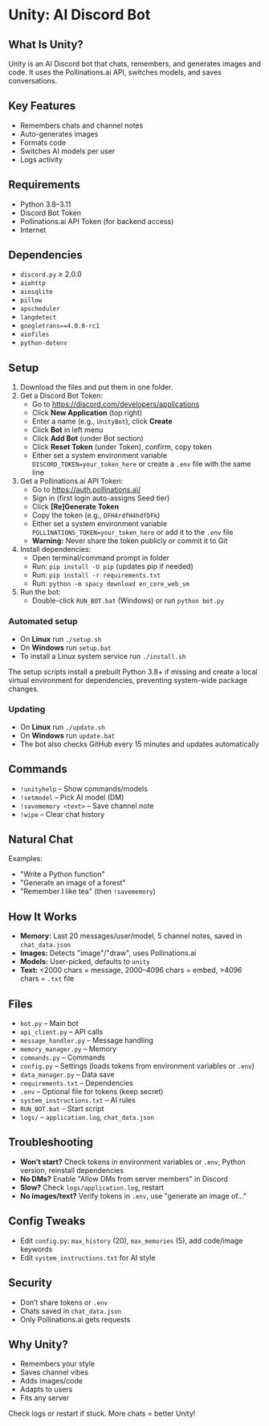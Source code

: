 # Unity: AI Discord Bot

## What Is Unity?

Unity is an AI Discord bot that chats, remembers, and generates images and code. It uses the Pollinations.ai API, switches models, and saves conversations.

## Key Features

- Remembers chats and channel notes
- Auto-generates images
- Formats code
- Switches AI models per user
- Logs activity

## Requirements

- Python 3.8–3.11
- Discord Bot Token
- Pollinations.ai API Token (for backend access)
- Internet

## Dependencies

- `discord.py` ≥ 2.0.0
- `aiohttp`
- `aiosqlite`
- `pillow`
- `apscheduler`
- `langdetect`
- `googletrans==4.0.0-rc1`
- `aiofiles`
- `python-dotenv`

## Setup

1. Download the files and put them in one folder.
2. Get a Discord Bot Token:
   - Go to <https://discord.com/developers/applications>
   - Click **New Application** (top right)
   - Enter a name (e.g., `UnityBot`), click **Create**
   - Click **Bot** in left menu
   - Click **Add Bot** (under Bot section)
   - Click **Reset Token** (under Token), confirm, copy token
   - Either set a system environment variable `DISCORD_TOKEN=your_token_here` or create a `.env` file with the same line
3. Get a Pollinations.ai API Token:
   - Go to <https://auth.pollinations.ai/>
   - Sign in (first login auto-assigns Seed tier)
   - Click **[Re]Generate Token**
   - Copy the token (e.g., `DFH4rdfH4hdfDFk`)
   - Either set a system environment variable `POLLINATIONS_TOKEN=your_token_here` or add it to the `.env` file
   - **Warning:** Never share the token publicly or commit it to Git
4. Install dependencies:
   - Open terminal/command prompt in folder
   - Run: `pip install -U pip` (updates pip if needed)
   - Run: `pip install -r requirements.txt`
   - Run: `python -m spacy download en_core_web_sm`
5. Run the bot:
   - Double-click `RUN_BOT.bat` (Windows) or run `python bot.py`

### Automated setup

- On **Linux** run `./setup.sh`
- On **Windows** run `setup.bat`
- To install a Linux system service run `./install.sh`

The setup scripts install a prebuilt Python 3.8+ if missing and create a local virtual environment for dependencies, preventing system-wide package changes.

### Updating

- On **Linux** run `./update.sh`
- On **Windows** run `update.bat`
- The bot also checks GitHub every 15 minutes and updates automatically

## Commands

- `!unityhelp` – Show commands/models
- `!setmodel` – Pick AI model (DM)
- `!savememory <text>` – Save channel note
- `!wipe` – Clear chat history

## Natural Chat

Examples:

- "Write a Python function"
- "Generate an image of a forest"
- "Remember I like tea" (then `!savememory`)

## How It Works

- **Memory:** Last 20 messages/user/model, 5 channel notes, saved in `chat_data.json`
- **Images:** Detects "image"/"draw", uses Pollinations.ai
- **Models:** User-picked, defaults to `unity`
- **Text:** <2000 chars = message, 2000–4096 chars = embed, >4096 chars = `.txt` file

## Files

- `bot.py` – Main bot
- `api_client.py` – API calls
- `message_handler.py` – Message handling
- `memory_manager.py` – Memory
- `commands.py` – Commands
- `config.py` – Settings (loads tokens from environment variables or `.env`)
- `data_manager.py` – Data save
- `requirements.txt` – Dependencies
- `.env` – Optional file for tokens (keep secret)
- `system_instructions.txt` – AI rules
- `RUN_BOT.bat` – Start script
- `logs/` – `application.log`, `chat_data.json`

## Troubleshooting

- **Won’t start?** Check tokens in environment variables or `.env`, Python version, reinstall dependencies
- **No DMs?** Enable "Allow DMs from server members" in Discord
- **Slow?** Check `logs/application.log`, restart
- **No images/text?** Verify tokens in `.env`, use "generate an image of..."

## Config Tweaks

- Edit `config.py`: `max_history` (20), `max_memories` (5), add code/image keywords
- Edit `system_instructions.txt` for AI style

## Security

- Don’t share tokens or `.env`
- Chats saved in `chat_data.json`
- Only Pollinations.ai gets requests

## Why Unity?

- Remembers your style
- Saves channel vibes
- Adds images/code
- Adapts to users
- Fits any server

Check logs or restart if stuck. More chats = better Unity!

